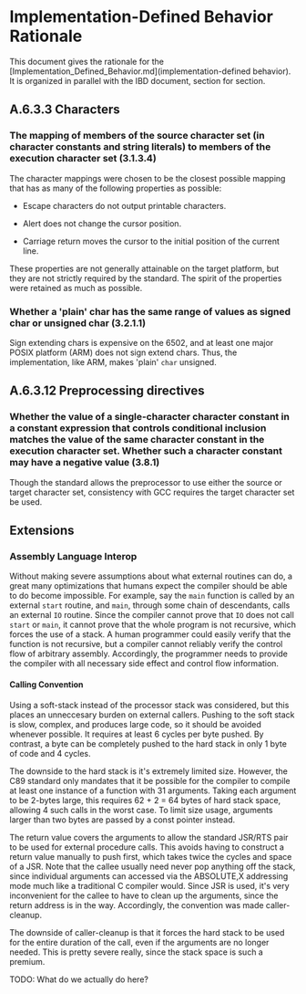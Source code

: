 # Implementation-Defined Behavior Rationale

This document gives the rationale for the
[Implementation_Defined_Behavior.md](implementation-defined behavior). It is
organized in parallel with the IBD document, section for section.

## A.6.3.3 Characters

### The mapping of members of the source character set (in character constants and string literals) to members of the execution character set (3.1.3.4)

The character mappings were chosen to be the closest possible mapping that has as many of the following properties as possible:

* Escape characters do not output printable characters.

* Alert does not change the cursor position.

* Carriage return moves the cursor to the initial position of the current line.

These properties are not generally attainable on the target platform, but
they are not strictly required by the standard. The spirit of the properties
were retained as much as possible.

### Whether a 'plain' char has the same range of values as signed char or unsigned char (3.2.1.1)

Sign extending chars is expensive on the 6502, and at least one major POSIX
platform (ARM) does not sign extend chars. Thus, the implementation, like
ARM, makes 'plain' `char` unsigned.

## A.6.3.12 Preprocessing directives

### Whether the value of a single-character character constant in a constant expression that controls conditional inclusion matches the value of the same character constant in the execution character set. Whether such a character constant may have a negative value (3.8.1)

Though the standard allows the preprocessor to use either the source or
target character set, consistency with GCC requires the target character set
be used.

## Extensions

### Assembly Language Interop

Without making severe assumptions about what external routines can do, a
great many optimizations that humans expect the compiler should be able to do
become impossible. For example, say the `main` function is called by an
external `start` routine, and `main`, through some chain of descendants,
calls an external `IO` routine. Since the compiler cannot prove that `IO`
does not call `start` or `main`, it cannot prove that the whole program is
not recursive, which forces the use of a stack. A human programmer could
easily verify that the function is not recursive, but a compiler cannot
reliably verify the control flow of arbitrary assembly. Accordingly, the
programmer needs to provide the compiler with all necessary side effect and
control flow information.

#### Calling Convention

Using a soft-stack instead of the processor stack was considered, but this
places an unneccesary burden on external callers. Pushing to the soft stack is
slow, complex, and produces large code, so it should be avoided whenever
possible. It requires at least 6 cycles per byte pushed. By contrast, a byte
can be completely pushed to the hard stack in only 1 byte of code and 4 cycles.

The downside to the hard stack is it's extremely limited size. However, the C89
standard only mandates that it be possible for the compiler to compile at least
one instance of a function with 31 arguments. Taking each argument to be
2-bytes large, this requires 62 + 2 = 64 bytes of hard stack space, allowing 4
such calls in the worst case. To limit size usage, arguments larger than two
bytes are passed by a const pointer instead.

The return value covers the arguments to allow the standard JSR/RTS pair to
be used for external procedure calls. This avoids having to construct a
return value manually to push first, which takes twice the cycles and space
of a JSR. Note that the callee usually need never pop anything off the stack,
since individual arguments can accessed via the ABSOLUTE,X addressing mode
much like a traditional C compiler would. Since JSR is used, it's very
inconvenient for the callee to have to clean up the arguments, since the
return address is in the way. Accordingly, the convention was made
caller-cleanup.

The downside of caller-cleanup is that it forces the hard stack to be used
for the entire duration of the call, even if the arguments are no longer needed.
This is pretty severe really, since the stack space is such a premium.

TODO: What do we actually do here?
